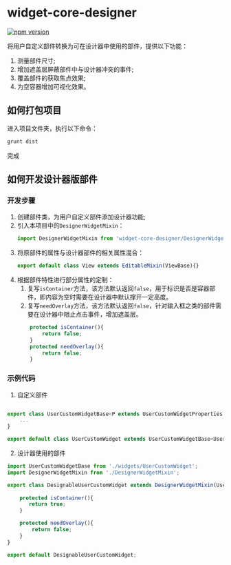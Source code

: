 # widget-core-designer

[![npm version](https://badge.fury.io/js/widget-core-designer.svg)](https://badge.fury.io/js/widget-core-designer)


将用户自定义部件转换为可在设计器中使用的部件，提供以下功能：

1. 测量部件尺寸;
2. 增加遮盖层屏蔽部件中与设计器冲突的事件;
3. 覆盖部件的获取焦点效果;
4. 为空容器增加可视化效果。

## 如何打包项目

进入项目文件夹，执行以下命令：

```bash
grunt dist
```

完成

## 如何开发设计器版部件

### 开发步骤

1. 创建部件类，为用户自定义部件添加设计器功能;
2. 引入本项目中的`DesignerWidgetMixin`：
    ```typescript
    import DesignerWidgetMixin from 'widget-core-designer/DesignerWidgetMixin';
    ```
3. 将原部件的属性与设计器部件的相关属性混合：
    ```typescript
    export default class View extends EditableMixin(ViewBase){}
    ```
4. 根据部件特性进行部分属性的定制：
    1. 复写`isContainer`方法，该方法默认返回`false`，用于标识是否是容器部件，即内容为空时需要在设计器中默认撑开一定高度。
    2. 复写`needOverlay`方法，该方法默认返回`false`，针对输入框之类的部件需要在设计器中阻止点击事件，增加遮盖层。
    ```typescript
        protected isContainer(){
            return false;
        }
        protected needOverlay(){
            return false;
        }
    ```

### 示例代码

1. 自定义部件

```typescript

export class UserCustomWidgetBase<P extends UserCustomWidgetProperties = UserCustomWidgetProperties> extends ThemedBase<P> {
    ...
}

export default class UserCustomWidget extends UserCustomWidgetBase<UserCustomWidgetProperties> {}

```

2. 设计器使用的部件

```typescript
import UserCustomWidgetBase from './widgets/UserCustomWidget';
import DesignerWidgetMixin from './DesignerWidgetMixin';

export class DesignableUserCustomWidget extends DesignerWidgetMixin(UserCustomWidgetBase){
    
    protected isContainer(){
       return true;
    }

    protected needOverlay(){
        return false;
    }
}

export default DesignableUserCustomWidget;
```
